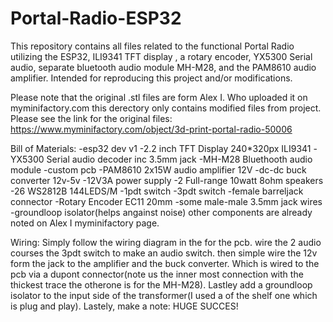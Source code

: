 # Portal-Radio-ESP32
This repository contains all files related to the functional Portal Radio utilizing the ESP32, ILI9341 TFT display , a rotary encoder, YX5300 Serial audio, separate bluetooth audio module MH-M28, and the PAM8610 audio amplifier. Intended for reproducing this project and/or modifications.

Please note that the original .stl files are form Alex I. Who uploaded it on myminifactory.com this derectory only contains modified files from project. Please see the link for the original files: https://www.myminifactory.com/object/3d-print-portal-radio-50006

Bill of Materials:
-esp32 dev v1
-2.2 inch TFT Display 240*320px ILI9341
-YX5300 Serial audio decoder inc 3.5mm jack
-MH-M28 Bluethooth audio module
-custom pcb
-PAM8610 2x15W audio amplifier 12V
-dc-dc buck converter 12v-5v
-12V3A power supply
-2 Full-range 10watt 8ohm speakers
-26 WS2812B 144LEDS/M
-1pdt switch
-3pdt switch
-female barreljack connector
-Rotary Encoder EC11 20mm
-some male-male 3.5mm jack wires
-groundloop isolator(helps angainst noise)
other components are already noted on Alex I myminifactory page.

Wiring:
Simply follow the wiring diagram in the for the pcb. wire the 2 audio courses the 3pdt switch to make an audio switch. then simple wire the 12v form the jack to the amplifier and the buck converter. Which is wired to the pcb via a dupont connector(note us the inner most connection with the thickest trace the otherone is for the MH-M28). Lastley add a groundloop isolator to the input side of the transformer(I used a of the shelf one which is plug and play).
Lastely, make a note: HUGE SUCCES!

